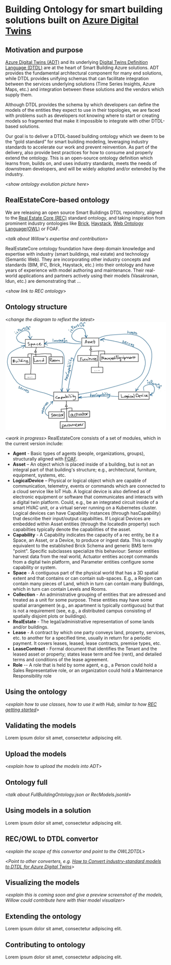 # Building Ontology for smart building solutions built on [Azure Digital Twins](https://azure.microsoft.com/en-us/services/digital-twins/)


## Motivation and purpose

[Azure Digital Twins (ADT)](https://azure.microsoft.com/en-us/services/digital-twins/) and its underlying [Digital Twins Definition Language (DTDL)](https://github.com/Azure/opendigitaltwins-dtdl) are at the heart of Smart Building Azure solutions. ADT provides the fundamental architectural component for many end solutions, while DTDL provides unifying schemas that can facilitate integration between the services underlying solutions (Time Series Insights, Azure Maps, etc.) and integration between these solutions and the vendors which supply them.

Although DTDL provides the schema by which developers can define the models of the entities they expect to use in their topologies, we are faced with problems such as developers not knowing where to start or creating models so fragmented that make it impossible to integrate with other DTDL-based solutions.

Our goal is to deliver a DTDL-based building ontology which we deem to be the “gold standard” for smart building modeling, leveraging industry standards to accelerate our work and prevent reinvention. As part of the delivery, also provide best practices for how to consume and properly extend the ontology. This is an open-source ontology definition which learns from, builds on, and uses industry standards, meets the needs of downstream developers, and will be widely adopted and/or extended by the industry.

<*show ontology evolution picture here*>

## RealEstateCore-based ontology
We are releasing an open source Smart Buildings DTDL repository, aligned to the [Real Estate Core (REC)](https://www.realestatecore.io/) standard ontology, and taking inspiration from prominent industry ontologies like [Brick](https://brickschema.org/ontology/), [Haystack](https://project-haystack.org/), [Web Ontology Language(OWL)](https://www.w3.org/OWL) or FOAF.

<*talk about Willow's expertise and contribution*>

RealEstateCore ontology foundation have deep domain knowledge and expertise with industry (smart buildings, real estate) and technology (Semantic Web). They are incorporating other industry concepts and standards (BIM, IFC, Brick, Haystack, etc.) into their ontology and have years of experience with model authoring and maintenance. Their real-world applications and partners actively using their models (Vasakronan, Idun, etc.) are demonstrating that ...

<*show link to REC ontology*>

## Ontology structure

<*change the diagram to reflext the latest*>
![Building Ontology](images/OntologyDiagram.jpg)

<*work in progress*>
RealEstateCore consists of a set of modules, which in the current version include:
  * **Agent** - Basic types of agents (people, organizations, groups), structurally aligned with [FOAF](http://xmlns.com/foaf/spec/).
  * **Asset** – An object which is placed inside of a building, but is not an integral part of that building's structure; e.g., architectural, furniture, equipment, systems, etc.
  * **LogicalDevice** – Physical or logical object which are capable of communication, telemetry, events or commands which are connected to a cloud service like IoT Hub. A logical device is also defined as of electronic equipment or software that communicates and interacts with a digital twin platform. Could, e.g., be an integrated circuit inside of a smart HVAC unit, or a virtual server running on a Kubernetes cluster. Logical devices can have Capability instances (through hasCapability) that describe their input/output capabilties. If Logical Devices are embedded within Asset entities (through the locatedIn property) such capabilties typically denote the capabilities of the asset.
  * **Capability** - A Capability indicates the capacity of a rec entity, be it a Space, an Asset, or a Device, to produce or ingest data. This is roughly equivalent to the established Brick Schema and generic BMS term \"point\". Specific subclasses specialize this behaviour: Sensor entities harvest data from the real world, Actuator entities accept commands from a digital twin platform, and Parameter entities configure some capability or system.
  * **Space** - A contiguous part of the physical world that has a 3D spatial extent and that contains or can contain sub-spaces. E.g., a Region can contain many pieces of Land, which in turn can contain many Buildings, which in turn can contain Levels and Rooms.
  * **Collection** - An administrative grouping of entities that are adressed and treated as a unit for some purpose. These entities may have some spatial arrangement (e.g., an apartment is typically contiguous) but that is not a requirement (see, e.g., a distributed campus consisting of spatially disjoint plots or buildings).
  * **RealEstate** - The legal/administrative representation of some lands and/or buildings.
  * **Lease** - A contract by which one party conveys land, property, services, etc. to another for a specified time, usually in return for a periodic payment. It covers leases, leased, lease contracts, premise types, etc.
  * **LeaseContract** - Formal document that identifies the Tenant and the leased asset or property; states lease term and fee (rent), and detailed terms and conditions of the lease agreement.
  * **Role** -- A role that is held by some agent, e.g., a Person could hold a Sales Representative role, or an organization could hold a Maintenance Responsibility role

## Using the ontology

<*explain how to use classes, how to use it with Hub, similar to how [REC getting started](https://www.realestatecore.io/getting-started)*>

## Validating the models

Lorem ipsum dolor sit amet, consectetur adipiscing elit.

## Upload the models
<*explain how to upload the models into ADT*>

## Ontology full
<*talk about FullBuildingOntology.json or RecModels.jsonld*>

## Using models in a solution

Lorem ipsum dolor sit amet, consectetur adipiscing elit.

## REC/OWL to DTDL convertor
<*explain the scope of this convertor and point to the OWL2DTDL*>

<*Point to other converters, e.g. [How to Convert industry-standard models to DTDL for Azure Digital Twins](https://review.docs.microsoft.com/en-us/azure/digital-twins/concepts-convert-models?branch=pr-en-us-131556#industry-models)*>


## Visualizing the models
<*explain this is coming soon and give a preview screenshot of the models, Willow could contribute here with thier model visualizer*>

## Extending the ontology

Lorem ipsum dolor sit amet, consectetur adipiscing elit.

## Contributing to ontology

Lorem ipsum dolor sit amet, consectetur adipiscing elit.


